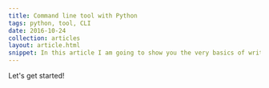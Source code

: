 ```yaml
---
title: Command line tool with Python
tags: python, tool, CLI
date: 2016-10-24
collection: articles
layout: article.html
snippet: In this article I am going to show you the very basics of writing a Python based command line tool.
---
```


Let's get started!
